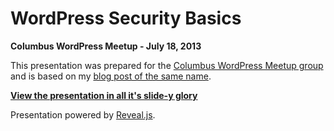 # WordPress Security Basics

**Columbus WordPress Meetup - July 18, 2013**

This presentation was prepared for the [Columbus WordPress Meetup group](http://www.meetup.com/wp-columbus/events/124115222/) and is based on my [blog post of the same name](http://stevegrunwell.com/blog/wordpress-security-basics).

**[View the presentation in all it's slide-y glory](http://stevegrunwell.github.io/wordpress-security-basics)**

Presentation powered by [Reveal.js](https://github.com/hakimel/reveal.js).